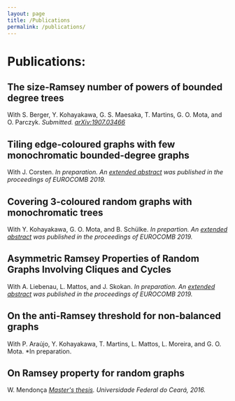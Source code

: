 ```yaml
---
layout: page
title: /Publications
permalink: /publications/
---
```


# Publications:

## The size-Ramsey number of powers of bounded degree trees
With S. Berger, Y. Kohayakawa, G. S. Maesaka, T. Martins, G. O. Mota, and O. Parczyk.
*Submitted. [arXiv:1907.03466](https://arxiv.org/abs/1907.03466)*

## Tiling edge-coloured graphs with few monochromatic bounded-degree graphs
With J. Corsten.
*In preparation.*
*An [extended abstract](http://www.iam.fmph.uniba.sk/amuc/ojs/index.php/amuc/article/view/1212) was published in the proceedings of EUROCOMB 2019.*

## Covering 3-coloured random graphs with monochromatic trees
With Y. Kohayakawa, G. O. Mota, and B. Schülke.
*In prepartion.*
*An [extended abstract](http://www.iam.fmph.uniba.sk/amuc/ojs/index.php/amuc/article/view/1310) was published in the proceedings of EUROCOMB 2019.*

## Asymmetric Ramsey Properties of Random Graphs Involving Cliques and Cycles
With A. Liebenau, L. Mattos, and J. Skokan.
*In preparation.*
*An [extended abstract](http://www.iam.fmph.uniba.sk/amuc/ojs/index.php/amuc/article/view/1311) was published in the proceedings of EUROCOMB 2019.*

## On the anti-Ramsey threshold for non-balanced graphs
With P. Araújo, Y. Kohayakawa, T. Martins, L. Mattos, L. Moreira, and G. O. Mota.
*In preparation.

## On Ramsey property for random graphs
W. Mendonça
*[Master's thesis](master_thesis.pdf). Universidade Federal do Ceará, 2016.*
